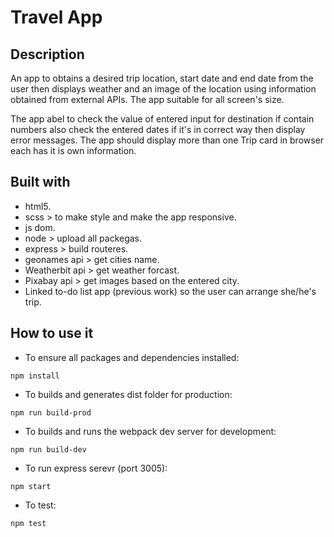 # Travel App
## Description 
An app to obtains a desired trip location, start date and end date from the user then displays weather and an image of the location using information obtained from external APIs. The app suitable for all screen's size.

The app abel to check the value of entered input for destination if contain numbers also check the entered dates if it's in correct way then display error messages. The app should display more than one Trip card in browser each has it is own information.
## Built with 
- html5.
- scss > to make style and make the app responsive.
- js dom.
- node > upload all packegas.
- express > build routeres.
- geonames api > get cities name.
- Weatherbit api > get weather forcast.
- Pixabay api > get images based on the entered city.
- Linked to-do list app (previous work) so the user can arrange she/he's trip.
## How to use it 
- To ensure all packages and dependencies installed:

`npm install`

- To builds and generates dist folder for production:

`npm run build-prod`

- To builds and runs the webpack dev server for development:

`npm run build-dev`

- To run express serevr (port 3005):

`npm start`

- To test:

`npm test`
